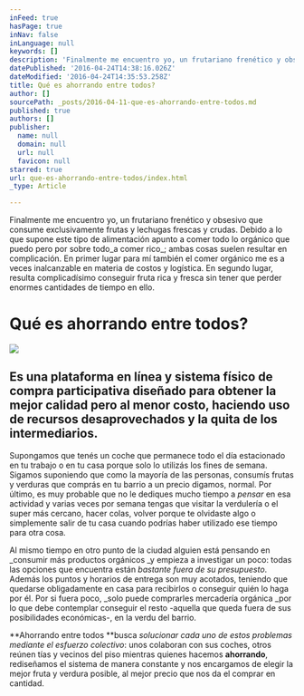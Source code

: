 ```yaml
---
inFeed: true
hasPage: true
inNav: false
inLanguage: null
keywords: []
description: 'Finalmente me encuentro yo, un frutariano frenético y obsesivo que consume exclusivamente frutas y lechugas frescas y crudas. Debido a lo que supone este tipo de alimentación apunto a comer todo lo orgánico que puedo pero por sobre todo a comer rico; ambas cosas suelen resultar en complicación. En primer lugar para mí también el comer orgánico me es a veces inalcanzable en materia de costos y logística. En segundo lugar, resulta complicadísimo conseguir fruta rica y fresca sin tener que perder enormes cantidades de tiempo en ello.'
datePublished: '2016-04-24T14:38:16.026Z'
dateModified: '2016-04-24T14:35:53.258Z'
title: Qué es ahorrando entre todos?
author: []
sourcePath: _posts/2016-04-11-que-es-ahorrando-entre-todos.md
published: true
authors: []
publisher:
  name: null
  domain: null
  url: null
  favicon: null
starred: true
url: que-es-ahorrando-entre-todos/index.html
_type: Article

---
```

Finalmente me encuentro yo, un frutariano frenético y obsesivo que consume exclusivamente frutas y lechugas frescas y crudas. Debido a lo que supone este tipo de alimentación apunto a comer todo lo orgánico que puedo pero por sobre todo_a comer rico_; ambas cosas suelen resultar en complicación. En primer lugar para mí también el comer orgánico me es a veces inalcanzable en materia de costos y logística. En segundo lugar, resulta complicadísimo conseguir fruta rica y fresca sin tener que perder enormes cantidades de tiempo en ello.

# Qué es **ahorrando entre todos**?
![](https://the-grid-user-content.s3-us-west-2.amazonaws.com/e7ef1c3d-e010-48e1-a207-b1e4f3b4d6a1.jpg)

## Es una plataforma en línea y sistema físico de compra participativa diseñado para obtener la mejor calidad pero al menor costo, haciendo uso de recursos desaprovechados y la quita de los intermediarios.

Supongamos que tenés un coche que permanece todo el día estacionado en tu trabajo o en tu casa porque solo lo utilizás los fines de semana. Sigamos suponiendo que como la mayoría de las personas, consumís frutas y verduras que comprás en tu barrio a un precio digamos, normal. Por último, es muy probable que no le dediques mucho tiempo a _pensar_ en esa actividad y varias veces por semana tengas que visitar la verdulería o el super más cercano, hacer colas, volver porque te olvidaste algo o simplemente salir de tu casa cuando podrías haber utilizado ese tiempo para otra cosa.

Al mismo tiempo en otro punto de la ciudad alguien está pensando en _consumir más productos orgánicos _y empieza a investigar un poco: todas las opciones que encuentra están _bastante fuera de su presupuesto_. Además los puntos y horarios de entrega son muy acotados, teniendo que quedarse obligadamente en casa para recibirlos o conseguir quién lo haga por él. Por si fuera poco, _solo puede comprarles mercadería orgánica _por lo que debe contemplar conseguir el resto -aquella que queda fuera de sus posibilidades económicas-, en la verdu del barrio.

**Ahorrando entre todos **busca _solucionar cada uno de estos problemas mediante el esfuerzo colectivo_: unos colaboran con sus coches, otros reúnen tías y vecinos del piso mientras quienes hacemos **ahorrando**, rediseñamos el sistema de manera constante y nos encargamos de elegir la mejor fruta y verdura posible, al mejor precio que nos da el comprar en cantidad.